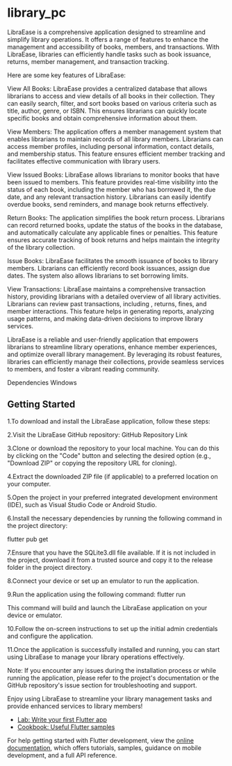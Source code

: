 # library_pc

LibraEase is a comprehensive application designed to streamline and simplify library operations. It offers a range of features to enhance the management and accessibility of books, members, and transactions. With LibraEase, libraries can efficiently handle tasks such as book issuance, returns, member management, and transaction tracking.

Here are some key features of LibraEase:

View All Books: LibraEase provides a centralized database that allows librarians to access and view details of all books in their collection. They can easily search, filter, and sort books based on various criteria such as title, author, genre, or ISBN. This ensures librarians can quickly locate specific books and obtain comprehensive information about them.

View Members: The application offers a member management system that enables librarians to maintain records of all library members. Librarians can access member profiles, including personal information, contact details, and membership status. This feature ensures efficient member tracking and facilitates effective communication with library users.

View Issued Books: LibraEase allows librarians to monitor books that have been issued to members. This feature provides real-time visibility into the status of each book, including the member who has borrowed it, the due date, and any relevant transaction history. Librarians can easily identify overdue books, send reminders, and manage book returns effectively.

Return Books: The application simplifies the book return process. Librarians can record returned books, update the status of the books in the database, and automatically calculate any applicable fines or penalties. This feature ensures accurate tracking of book returns and helps maintain the integrity of the library collection.

Issue Books: LibraEase facilitates the smooth issuance of books to library members. Librarians can efficiently record book issuances, assign due dates. The system also allows librarians to set borrowing limits.

View Transactions: LibraEase maintains a comprehensive transaction history, providing librarians with a detailed overview of all library activities. Librarians can review past transactions, including , returns, fines, and member interactions. This feature helps in generating reports, analyzing usage patterns, and making data-driven decisions to improve library services.

LibraEase is a reliable and user-friendly application that empowers librarians to streamline library operations, enhance member experiences, and optimize overall library management. By leveraging its robust features, libraries can efficiently manage their collections, provide seamless services to members, and foster a vibrant reading community.


Dependencies
 Windows 
 

## Getting Started

1.To download and install the LibraEase application, follow these steps:

2.Visit the LibraEase GitHub repository: GitHub Repository Link

3.Clone or download the repository to your local machine. You can do this by clicking on the "Code" button and selecting the desired option (e.g., "Download ZIP" or copying the repository URL for cloning).

4.Extract the downloaded ZIP file (if applicable) to a preferred location on your computer.

5.Open the project in your preferred integrated development environment (IDE), such as Visual Studio Code or Android Studio.

6.Install the necessary dependencies by running the following command in the project directory:

flutter pub get

7.Ensure that you have the SQLite3.dll file available. If it is not included in the project, download it from a trusted source and copy it to the release folder in the project directory.

8.Connect your device or set up an emulator to run the application.

9.Run the application using the following command:
flutter run

This command will build and launch the LibraEase application on your device or emulator.

10.Follow the on-screen instructions to set up the initial admin credentials and configure the application.

11.Once the application is successfully installed and running, you can start using LibraEase to manage your library operations effectively.

Note: If you encounter any issues during the installation process or while running the application, please refer to the project's documentation or the GitHub repository's issue section for troubleshooting and support.

Enjoy using LibraEase to streamline your library management tasks and provide enhanced services to library members!

- [Lab: Write your first Flutter app](https://docs.flutter.dev/get-started/codelab)
- [Cookbook: Useful Flutter samples](https://docs.flutter.dev/cookbook)

For help getting started with Flutter development, view the
[online documentation](https://docs.flutter.dev/), which offers tutorials,
samples, guidance on mobile development, and a full API reference.

